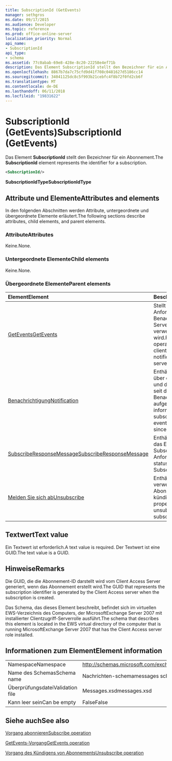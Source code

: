 ```yaml
---
title: SubscriptionId (GetEvents)
manager: sethgros
ms.date: 09/17/2015
ms.audience: Developer
ms.topic: reference
ms.prod: office-online-server
localization_priority: Normal
api_name:
- SubscriptionId
api_type:
- schema
ms.assetid: 77c0abab-69e8-428e-8c20-22258e4ef71b
description: Das Element SubscriptionId stellt den Bezeichner für ein Abonnement.
ms.openlocfilehash: 8867b7da7c75cfd9d41f708c0481627d5186cc14
ms.sourcegitcommit: 34041125dc8c5f993b21cebfc4f8b72f0fd2cb6f
ms.translationtype: MT
ms.contentlocale: de-DE
ms.lasthandoff: 06/11/2018
ms.locfileid: "19831622"
---
```

# <a name="subscriptionid-getevents"></a><span data-ttu-id="bb4a9-103">SubscriptionId (GetEvents)</span><span class="sxs-lookup"><span data-stu-id="bb4a9-103">SubscriptionId (GetEvents)</span></span>

<span data-ttu-id="bb4a9-104">Das Element **SubscriptionId** stellt den Bezeichner für ein Abonnement.</span><span class="sxs-lookup"><span data-stu-id="bb4a9-104">The **SubscriptionId** element represents the identifier for a subscription.</span></span> 
  
```xml
<SubscriptionId/>
```

 <span data-ttu-id="bb4a9-105">**SubscriptionIdType**</span><span class="sxs-lookup"><span data-stu-id="bb4a9-105">**SubscriptionIdType**</span></span>
## <a name="attributes-and-elements"></a><span data-ttu-id="bb4a9-106">Attribute und Elemente</span><span class="sxs-lookup"><span data-stu-id="bb4a9-106">Attributes and elements</span></span>

<span data-ttu-id="bb4a9-107">In den folgenden Abschnitten werden Attribute, untergeordnete und übergeordnete Elemente erläutert.</span><span class="sxs-lookup"><span data-stu-id="bb4a9-107">The following sections describe attributes, child elements, and parent elements.</span></span>
  
### <a name="attributes"></a><span data-ttu-id="bb4a9-108">Attribute</span><span class="sxs-lookup"><span data-stu-id="bb4a9-108">Attributes</span></span>

<span data-ttu-id="bb4a9-109">Keine.</span><span class="sxs-lookup"><span data-stu-id="bb4a9-109">None.</span></span>
  
### <a name="child-elements"></a><span data-ttu-id="bb4a9-110">Untergeordnete Elemente</span><span class="sxs-lookup"><span data-stu-id="bb4a9-110">Child elements</span></span>

<span data-ttu-id="bb4a9-111">Keine.</span><span class="sxs-lookup"><span data-stu-id="bb4a9-111">None.</span></span>
  
### <a name="parent-elements"></a><span data-ttu-id="bb4a9-112">Übergeordnete Elemente</span><span class="sxs-lookup"><span data-stu-id="bb4a9-112">Parent elements</span></span>

|<span data-ttu-id="bb4a9-113">**Element**</span><span class="sxs-lookup"><span data-stu-id="bb4a9-113">**Element**</span></span>|<span data-ttu-id="bb4a9-114">**Beschreibung**</span><span class="sxs-lookup"><span data-stu-id="bb4a9-114">**Description**</span></span>|
|:-----|:-----|
|[<span data-ttu-id="bb4a9-115">GetEvents</span><span class="sxs-lookup"><span data-stu-id="bb4a9-115">GetEvents</span></span>](getevents.md) <br/> |<span data-ttu-id="bb4a9-116">Stellt die Operation auf Anforderung-Benachrichtigungen vom Server von Pull-Clients verwendet wird.</span><span class="sxs-lookup"><span data-stu-id="bb4a9-116">Represents the operation used by pull clients to request notifications from the server.</span></span>  <br/> |
|[<span data-ttu-id="bb4a9-117">Benachrichtigung</span><span class="sxs-lookup"><span data-stu-id="bb4a9-117">Notification</span></span>](notification-ex15websvcsotherref.md) <br/> |<span data-ttu-id="bb4a9-118">Enthält Informationen über das Abonnement und die Ereignisse, die seit der letzten Benachrichtigung aufgetreten sind.</span><span class="sxs-lookup"><span data-stu-id="bb4a9-118">Contains information about the subscription and the events that have occurred since the last notification.</span></span>  <br/> |
|[<span data-ttu-id="bb4a9-119">SubscribeResponseMessage</span><span class="sxs-lookup"><span data-stu-id="bb4a9-119">SubscribeResponseMessage</span></span>](subscriberesponsemessage.md) <br/> |<span data-ttu-id="bb4a9-120">Enthält den Status und das Ergebnis einer Subscribe-Anforderung.</span><span class="sxs-lookup"><span data-stu-id="bb4a9-120">Contains the status and result of a Subscribe request.</span></span>  <br/> |
|[<span data-ttu-id="bb4a9-121">Melden Sie sich ab</span><span class="sxs-lookup"><span data-stu-id="bb4a9-121">Unsubscribe</span></span>](unsubscribe.md) <br/> |<span data-ttu-id="bb4a9-122">Enthält die Eigenschaften verwendet, um ein Abonnement zu kündigen.</span><span class="sxs-lookup"><span data-stu-id="bb4a9-122">Contains the properties used to unsubscribe from a subscription.</span></span>  <br/> |
   
## <a name="text-value"></a><span data-ttu-id="bb4a9-123">Textwert</span><span class="sxs-lookup"><span data-stu-id="bb4a9-123">Text value</span></span>

<span data-ttu-id="bb4a9-124">Ein Textwert ist erforderlich.</span><span class="sxs-lookup"><span data-stu-id="bb4a9-124">A text value is required.</span></span> <span data-ttu-id="bb4a9-125">Der Textwert ist eine GUID.</span><span class="sxs-lookup"><span data-stu-id="bb4a9-125">The text value is a GUID.</span></span>
  
## <a name="remarks"></a><span data-ttu-id="bb4a9-126">Hinweise</span><span class="sxs-lookup"><span data-stu-id="bb4a9-126">Remarks</span></span>

<span data-ttu-id="bb4a9-127">Die GUID, die die Abonnement-ID darstellt wird vom Client Access Server generiert, wenn das Abonnement erstellt wird.</span><span class="sxs-lookup"><span data-stu-id="bb4a9-127">The GUID that represents the subscription identifier is generated by the Client Access server when the subscription is created.</span></span>
  
<span data-ttu-id="bb4a9-128">Das Schema, das dieses Element beschreibt, befindet sich im virtuellen EWS-Verzeichnis des Computers, der MicrosoftExchange Server 2007 mit installierter Clientzugriff-Serverrolle ausführt.</span><span class="sxs-lookup"><span data-stu-id="bb4a9-128">The schema that describes this element is located in the EWS virtual directory of the computer that is running MicrosoftExchange Server 2007 that has the Client Access server role installed.</span></span>
  
## <a name="element-information"></a><span data-ttu-id="bb4a9-129">Informationen zum Element</span><span class="sxs-lookup"><span data-stu-id="bb4a9-129">Element information</span></span>

|||
|:-----|:-----|
|<span data-ttu-id="bb4a9-130">Namespace</span><span class="sxs-lookup"><span data-stu-id="bb4a9-130">Namespace</span></span>  <br/> |http://schemas.microsoft.com/exchange/services/2006/messages  <br/> |
|<span data-ttu-id="bb4a9-131">Name des Schemas</span><span class="sxs-lookup"><span data-stu-id="bb4a9-131">Schema name</span></span>  <br/> |<span data-ttu-id="bb4a9-132">Nachrichten-schema</span><span class="sxs-lookup"><span data-stu-id="bb4a9-132">messages schema</span></span>  <br/> |
|<span data-ttu-id="bb4a9-133">Überprüfungsdatei</span><span class="sxs-lookup"><span data-stu-id="bb4a9-133">Validation file</span></span>  <br/> |<span data-ttu-id="bb4a9-134">Messages.xsd</span><span class="sxs-lookup"><span data-stu-id="bb4a9-134">messages.xsd</span></span>  <br/> |
|<span data-ttu-id="bb4a9-135">Kann leer sein</span><span class="sxs-lookup"><span data-stu-id="bb4a9-135">Can be empty</span></span>  <br/> |<span data-ttu-id="bb4a9-136">False</span><span class="sxs-lookup"><span data-stu-id="bb4a9-136">False</span></span>  <br/> |
   
## <a name="see-also"></a><span data-ttu-id="bb4a9-137">Siehe auch</span><span class="sxs-lookup"><span data-stu-id="bb4a9-137">See also</span></span>



[<span data-ttu-id="bb4a9-138">Vorgang abonnieren</span><span class="sxs-lookup"><span data-stu-id="bb4a9-138">Subscribe operation</span></span>](subscribe-operation.md)
  
[<span data-ttu-id="bb4a9-139">GetEvents-Vorgang</span><span class="sxs-lookup"><span data-stu-id="bb4a9-139">GetEvents operation</span></span>](getevents-operation.md)
  
[<span data-ttu-id="bb4a9-140">Vorgang des Kündigens von Abonnements</span><span class="sxs-lookup"><span data-stu-id="bb4a9-140">Unsubscribe operation</span></span>](unsubscribe-operation.md)

